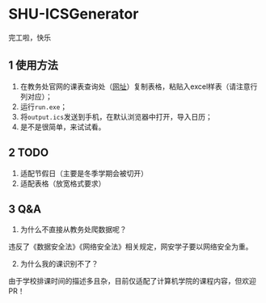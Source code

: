 # SHU-ICSGenerator
完工啦，快乐

## 1 使用方法

1.  在教务处官网的课表查询处（[网址](http://xk.autoisp.shu.edu.cn/StudentQuery/QueryCourseTable)）复制表格，粘贴入excel样表（请注意行列对应）；
2.  运行`run.exe`；
3.  将`output.ics`发送到手机，在默认浏览器中打开，导入日历；
4.  是不是很简单，来试试看。

## 2 TODO

1.  适配节假日（主要是冬季学期会被切开）
2.  适配表格（放宽格式要求）

## 3 Q&A

1.  为什么不直接从教务处爬数据呢？

违反了《数据安全法》《网络安全法》相关规定，网安学子要以网络安全为重。

2.  为什么我的课识别不了？

由于学校排课时间的描述多且杂，目前仅适配了计算机学院的课程内容，但欢迎PR！

    

